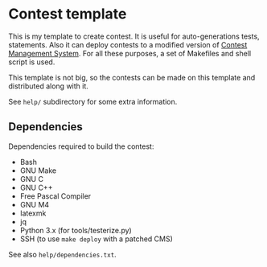 # Contest template

This is my template to create contest. It is useful for auto-generations tests, statements. Also it can deploy contests to a modified version of [Contest Management System](https://github.com/alex65536/cms). For all these purposes, a set of Makefiles and shell script is used.

This template is not big, so the contests can be made on this template and distributed along with it.

See `help/` subdirectory for some extra information.

## Dependencies

Dependencies required to build the contest:

  - Bash  
  - GNU Make  
  - GNU C  
  - GNU C++  
  - Free Pascal Compiler  
  - GNU M4  
  - latexmk  
  - jq  
  - Python 3.x (for tools/testerize.py)  
  - SSH (to use `make deploy` with a patched CMS)

See also `help/dependencies.txt`.
